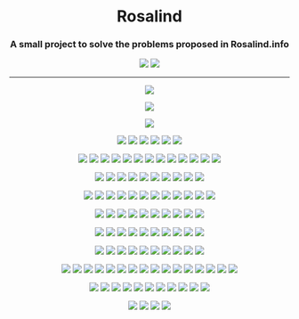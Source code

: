 <h1 align="center">Rosalind</h1>

<h3 align="center">A small project to solve the problems proposed in Rosalind.info</h3>

<div align="center">
  
  ![](https://img.shields.io/github/repo-size/asoretzu/Rosalind.svg)
  ![](https://img.shields.io/github/license/Asoretzu/Rosalind.svg)

</div>

<div>
  
  <hr>
  
</div>

<div align="center">
  
  ![](https://img.shields.io/badge/-DNA-success.svg)

  ![](https://img.shields.io/badge/-RNA-success.svg)

  ![](https://img.shields.io/badge/-REVC-success.svg)

  ![](https://img.shields.io/badge/-IPRB-success.svg)
  ![](https://img.shields.io/badge/-FIB-success.svg)
  ![](https://img.shields.io/badge/-GC-success.svg)
  ![](https://img.shields.io/badge/-PROT-success.svg)
  ![](https://img.shields.io/badge/-SUBS-success.svg)
  ![](https://img.shields.io/badge/-HAMM-success.svg)

  ![](https://img.shields.io/badge/-IEV-success.svg)
  ![](https://img.shields.io/badge/-FIBD-success.svg)
  ![](https://img.shields.io/badge/-MRNA-success.svg)
  ![](https://img.shields.io/badge/-LIA-success.svg)
  ![](https://img.shields.io/badge/-PRTM-success.svg)
  ![](https://img.shields.io/badge/-GRPH-success.svg)
  ![](https://img.shields.io/badge/-MPRT-success.svg)
  ![](https://img.shields.io/badge/-CONS-success.svg)
  ![](https://img.shields.io/badge/-ORF-success.svg)
  ![](https://img.shields.io/badge/-SPLC-success.svg)
  ![](https://img.shields.io/badge/-LCSM-lightgray.svg)
  ![](https://img.shields.io/badge/-PERM-lightgray.svg)
  ![](https://img.shields.io/badge/-REVP-lightgray.svg)

  ![](https://img.shields.io/badge/-PMCH-lightgray.svg)
  ![](https://img.shields.io/badge/-PPER-lightgray.svg)
  ![](https://img.shields.io/badge/-TREE-lightgray.svg)
  ![](https://img.shields.io/badge/-PROB-lightgray.svg)
  ![](https://img.shields.io/badge/-LONG-lightgray.svg)
  ![](https://img.shields.io/badge/-SSEQ-lightgray.svg)
  ![](https://img.shields.io/badge/-TRAN-lightgray.svg)
  ![](https://img.shields.io/badge/-LEXF-lightgray.svg)
  ![](https://img.shields.io/badge/-LGIS-lightgray.svg)
  ![](https://img.shields.io/badge/-SIGN-lightgray.svg)

  ![](https://img.shields.io/badge/-MMCH-lightgray.svg)
  ![](https://img.shields.io/badge/-INOD-lightgray.svg)
  ![](https://img.shields.io/badge/-SSET-lightgray.svg)
  ![](https://img.shields.io/badge/-CAT-lightgray.svg)
  ![](https://img.shields.io/badge/-KMP-lightgray.svg)
  ![](https://img.shields.io/badge/-PDST-lightgray.svg)
  ![](https://img.shields.io/badge/-RSTR-lightgray.svg)
  ![](https://img.shields.io/badge/-KMER-lightgray.svg)
  ![](https://img.shields.io/badge/-CORR-lightgray.svg)
  ![](https://img.shields.io/badge/-LCSQ-lightgray.svg)
  ![](https://img.shields.io/badge/-LEXV-lightgray.svg)
  ![](https://img.shields.io/badge/-REAR-lightgray.svg)

  ![](https://img.shields.io/badge/-NWCK-lightgray.svg)
  ![](https://img.shields.io/badge/-ASPC-lightgray.svg)
  ![](https://img.shields.io/badge/-SETO-lightgray.svg)
  ![](https://img.shields.io/badge/-MOTZ-lightgray.svg)
  ![](https://img.shields.io/badge/-SPEC-lightgray.svg)
  ![](https://img.shields.io/badge/-TRIE-lightgray.svg)
  ![](https://img.shields.io/badge/-SCSP-lightgray.svg)
  ![](https://img.shields.io/badge/-EVAL-lightgray.svg)
  ![](https://img.shields.io/badge/-EDIT-lightgray.svg)
  ![](https://img.shields.io/badge/-SORT-lightgray.svg)

  ![](https://img.shields.io/badge/-NKEW-lightgray.svg)
  ![](https://img.shields.io/badge/-CTBL-lightgray.svg)
  ![](https://img.shields.io/badge/-INDC-lightgray.svg)
  ![](https://img.shields.io/badge/-DBRU-lightgray.svg)
  ![](https://img.shields.io/badge/-CONV-lightgray.svg)
  ![](https://img.shields.io/badge/-RNAS-lightgray.svg)
  ![](https://img.shields.io/badge/-FULL-lightgray.svg)
  ![](https://img.shields.io/badge/-ITWV-lightgray.svg)
  ![](https://img.shields.io/badge/-LREP-lightgray.svg)
  ![](https://img.shields.io/badge/-EDTA-lightgray.svg)

  ![](https://img.shields.io/badge/-CUNR-lightgray.svg)
  ![](https://img.shields.io/badge/-QRT-lightgray.svg)
  ![](https://img.shields.io/badge/-AFRQ-lightgray.svg)
  ![](https://img.shields.io/badge/-CSTR-lightgray.svg)
  ![](https://img.shields.io/badge/-PCOV-lightgray.svg)
  ![](https://img.shields.io/badge/-PRSM-lightgray.svg)
  ![](https://img.shields.io/badge/-SGRA-lightgray.svg)
  ![](https://img.shields.io/badge/-SUFF-lightgray.svg)
  ![](https://img.shields.io/badge/-CTEA-lightgray.svg)
  ![](https://img.shields.io/badge/-GLOB-lightgray.svg)

  ![](https://img.shields.io/badge/-EUBT-lightgray.svg)
  ![](https://img.shields.io/badge/-ROOT-lightgray.svg)
  ![](https://img.shields.io/badge/-SPTD-lightgray.svg)
  ![](https://img.shields.io/badge/-CNTQ-lightgray.svg)
  ![](https://img.shields.io/badge/-MEND-lightgray.svg)
  ![](https://img.shields.io/badge/-WFMD-lightgray.svg)
  ![](https://img.shields.io/badge/-SEXL-lightgray.svg)
  ![](https://img.shields.io/badge/-CHBP-lightgray.svg)
  ![](https://img.shields.io/badge/-GASM-lightgray.svg)
  ![](https://img.shields.io/badge/-PDPL-lightgray.svg)
  ![](https://img.shields.io/badge/-MREP-lightgray.svg)
  ![](https://img.shields.io/badge/-MULT-lightgray.svg)
  ![](https://img.shields.io/badge/-LING-lightgray.svg)
  ![](https://img.shields.io/badge/-MGAP-lightgray.svg)
  ![](https://img.shields.io/badge/-LOCA-lightgray.svg)
  ![](https://img.shields.io/badge/-GCON-lightgray.svg)

  ![](https://img.shields.io/badge/-QRTD-lightgray.svg)
  ![](https://img.shields.io/badge/-EBIN-lightgray.svg)
  ![](https://img.shields.io/badge/-FOUN-lightgray.svg)
  ![](https://img.shields.io/badge/-CSET-lightgray.svg)
  ![](https://img.shields.io/badge/-ASMQ-lightgray.svg)
  ![](https://img.shields.io/badge/-GREP-lightgray.svg)
  ![](https://img.shields.io/badge/-ALPH-lightgray.svg)
  ![](https://img.shields.io/badge/-OAP-lightgray.svg)
  ![](https://img.shields.io/badge/-SIMS-lightgray.svg)
  ![](https://img.shields.io/badge/-SMGB-lightgray.svg)
  ![](https://img.shields.io/badge/-GAFF-lightgray.svg)

  ![](https://img.shields.io/badge/-RSUB-lightgray.svg)
  ![](https://img.shields.io/badge/-OSYM-lightgray.svg)
  ![](https://img.shields.io/badge/-KSIM-lightgray.svg)
  ![](https://img.shields.io/badge/-LAFF-lightgray.svg)
  
</div>
